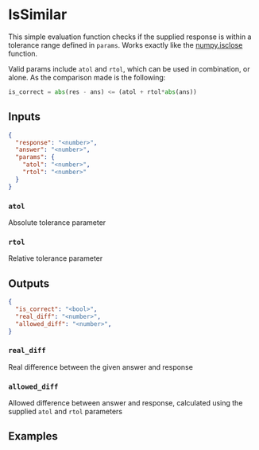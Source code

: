 # IsSimilar

This simple evaluation function checks if the supplied response is within a tolerance range defined in `params`. Works exactly like the [numpy.isclose](https://numpy.org/doc/stable/reference/generated/numpy.isclose.html#numpy.isclose) function.

Valid params include `atol` and `rtol`, which can be used in combination, or alone. As the comparison made is the following:

```python
is_correct = abs(res - ans) <= (atol + rtol*abs(ans))
```

## Inputs

```json
{
  "response": "<number>",
  "answer": "<number>",
  "params": {
    "atol": "<number>",
    "rtol": "<number>"
  }
}
```

### `atol`

Absolute tolerance parameter

### `rtol`

Relative tolerance parameter

## Outputs
```json
{
  "is_correct": "<bool>",
  "real_diff": "<number>",
  "allowed_diff": "<number>",
}
```

### `real_diff`
Real difference between the given answer and response

### `allowed_diff`
Allowed difference between answer and response, calculated using the supplied `atol` and `rtol` parameters


## Examples